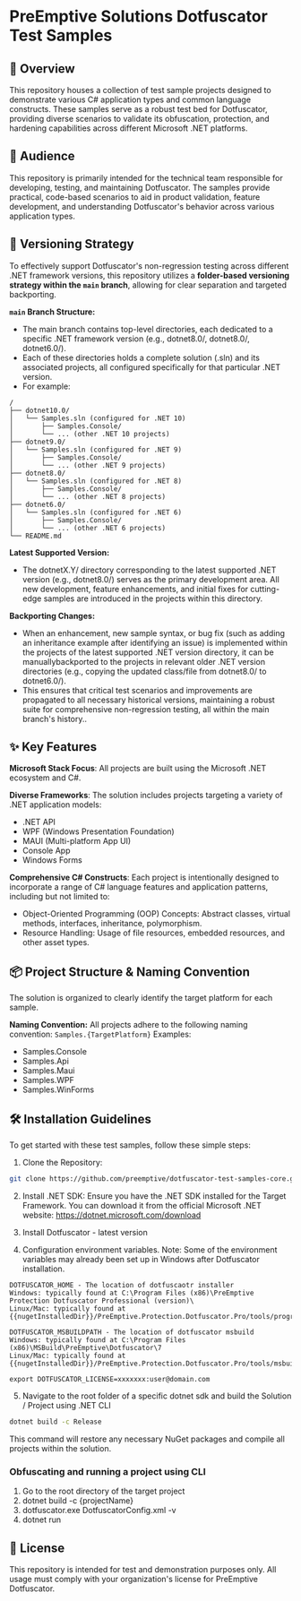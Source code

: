 # PreEmptive Solutions Dotfuscator Test Samples
## 🚀 Overview
This repository houses a collection of test sample projects designed to demonstrate various C# application types and common language constructs. These samples serve as a robust test bed for Dotfuscator, providing diverse scenarios to validate its obfuscation, protection, and hardening capabilities across different Microsoft .NET platforms.

## 👥 Audience
This repository is primarily intended for the technical team responsible for developing, testing, and maintaining Dotfuscator. The samples provide practical, code-based scenarios to aid in product validation, feature development, and understanding Dotfuscator's behavior across various application types.

## 🌿 Versioning Strategy
To effectively support Dotfuscator's non-regression testing across different .NET framework versions, this repository utilizes a **folder-based versioning strategy within the `main` branch**, allowing for clear separation and targeted backporting.

**`main` Branch Structure:**
- The main branch contains top-level directories, each dedicated to a specific .NET framework version (e.g., dotnet8.0/, dotnet8.0/, dotnet6.0/).
- Each of these directories holds a complete solution (.sln) and its associated projects, all configured specifically for that particular .NET version.
- For example:
```
/
├── dotnet10.0/
│   └── Samples.sln (configured for .NET 10)
│       ├── Samples.Console/
│       └── ... (other .NET 10 projects)
├── dotnet9.0/
│   └── Samples.sln (configured for .NET 9)
│       ├── Samples.Console/
│       └── ... (other .NET 9 projects)
├── dotnet8.0/
│   └── Samples.sln (configured for .NET 8)
│       ├── Samples.Console/
│       └── ... (other .NET 8 projects)
├── dotnet6.0/
│   └── Samples.sln (configured for .NET 6)
│       ├── Samples.Console/
│       └── ... (other .NET 6 projects)
└── README.md
```

**Latest Supported Version:**
- The dotnetX.Y/ directory corresponding to the latest supported .NET version (e.g., dotnet8.0/) serves as the primary development area. All new development, feature enhancements, and initial fixes for cutting-edge samples are introduced in the projects within this directory.

**Backporting Changes:**
- When an enhancement, new sample syntax, or bug fix (such as adding an inheritance example after identifying an issue) is implemented within the projects of the latest supported .NET version directory, it can be manuallybackported to the projects in relevant older .NET version directories (e.g., copying the updated class/file from dotnet8.0/ to dotnet6.0/).
- This ensures that critical test scenarios and improvements are propagated to all necessary historical versions, maintaining a robust suite for comprehensive non-regression testing, all within the main branch's history..

## ✨ Key Features
**Microsoft Stack Focus**: All projects are built using the Microsoft .NET ecosystem and C#.

**Diverse Frameworks**: The solution includes projects targeting a variety of .NET application models:
- .NET API
- WPF (Windows Presentation Foundation)
- MAUI (Multi-platform App UI)
- Console App
- Windows Forms

**Comprehensive C# Constructs**: Each project is intentionally designed to incorporate a range of C# language features and application patterns, including but not limited to:
- Object-Oriented Programming (OOP) Concepts: Abstract classes, virtual methods, interfaces, inheritance, polymorphism.
- Resource Handling: Usage of file resources, embedded resources, and other asset types.

## 📦 Project Structure & Naming Convention
The solution is organized to clearly identify the target platform for each sample.

**Naming Convention:** All projects adhere to the following naming convention: `Samples.{TargetPlatform}`
Examples:
- Samples.Console
- Samples.Api
- Samples.Maui
- Samples.WPF
- Samples.WinForms

## 🛠️ Installation Guidelines
To get started with these test samples, follow these simple steps:

1. Clone the Repository:
```Bash
git clone https://github.com/preemptive/dotfuscator-test-samples-core.git
```

2. Install .NET SDK: Ensure you have the .NET SDK installed for the Target Framework. You can download it from the official Microsoft .NET website: https://dotnet.microsoft.com/download

3. Install Dotfuscator - latest version

4. Configuration environment variables.
Note: Some of the environment variables may already been set up in Windows after Dotfuscator installation.

```
DOTFUSCATOR_HOME - The location of dotfuscaotr installer
Windows: typically found at C:\Program Files (x86)\PreEmptive Protection Dotfuscator Professional (version)\
Linux/Mac: typically found at {{nugetInstalledDir}}/PreEmptive.Protection.Dotfuscator.Pro/tools/programdir/netcore

DOTFUSCATOR_MSBUILDPATH - The location of dotfuscator msbuild
Windows: typically found at C:\Program Files (x86)\MSBuild\PreEmptive\Dotfuscator\7
Linux/Mac: typically found at  {{nugetInstalledDir}}/PreEmptive.Protection.Dotfuscator.Pro/tools/msbuilddir

export DOTFUSCATOR_LICENSE=xxxxxxx:user@domain.com
```

5. Navigate to the root folder of a specific dotnet sdk and build the Solution / Project using .NET CLI


```Bash
dotnet build -c Release
```
This command will restore any necessary NuGet packages and compile all projects within the solution.

### Obfuscating and running a project using CLI
1. Go to the root directory of the target project
2. dotnet build -c  {projectName}
3. dotfuscator.exe DotfuscatorConfig.xml -v
4. dotnet run

## 📜 License
This repository is intended for test and demonstration purposes only. All usage must comply with your organization's license for PreEmptive Dotfuscator.
